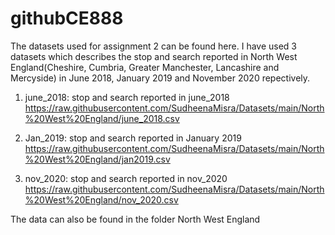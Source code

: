 # githubCE888

The datasets used for assignment 2 can be found here.
I have used 3 datasets which describes the stop and search reported in North West England(Cheshire, Cumbria, Greater Manchester, Lancashire and Mercyside) in June 2018, January 2019 and November 2020 repectively.

1. june_2018: stop and search reported in june_2018
https://raw.githubusercontent.com/SudheenaMisra/Datasets/main/North%20West%20England/june_2018.csv

2. Jan_2019: stop and search reported in January 2019
https://raw.githubusercontent.com/SudheenaMisra/Datasets/main/North%20West%20England/jan2019.csv

3. nov_2020: stop and search reported in nov_2020
https://raw.githubusercontent.com/SudheenaMisra/Datasets/main/North%20West%20England/nov_2020.csv

The data can also be found in the folder North West England

